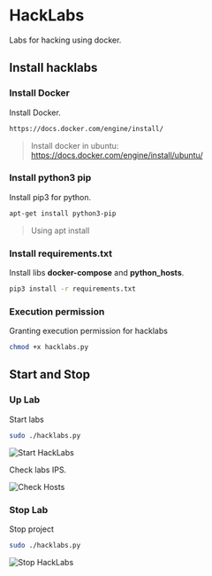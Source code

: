 # HackLabs
Labs for hacking using docker.

## Install hacklabs

### Install Docker
Install Docker.
```sh
https://docs.docker.com/engine/install/
```
> Install docker in ubuntu: https://docs.docker.com/engine/install/ubuntu/

### Install python3 pip
Install pip3 for python.
```sh
apt-get install python3-pip
```
> Using apt install

### Install requirements.txt
Install libs **docker-compose** and **python_hosts**.
```sh
pip3 install -r requirements.txt
```

### Execution permission
Granting execution permission for hacklabs
```sh
chmod +x hacklabs.py
```

## Start and Stop

### Up Lab
Start labs
```sh
sudo ./hacklabs.py
```
![Start HackLabs](https://i.imgur.com/RuiRGW5.png)

Check labs IPS.

![Check Hosts](https://i.imgur.com/f8HHhkT.png)

### Stop Lab
Stop project
```sh
sudo ./hacklabs.py
```
![Stop HackLabs](https://i.imgur.com/QZpxwhK.png)
